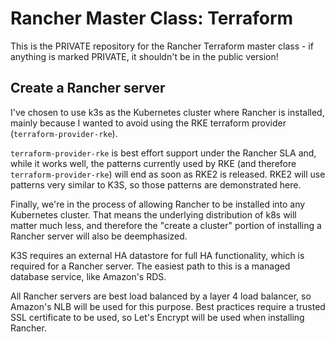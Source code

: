 # Rancher Master Class: Terraform

This is the PRIVATE repository for the Rancher Terraform master class - if
anything is marked PRIVATE, it shouldn't be in the public version!

## Create a Rancher server

I've chosen to use k3s as the Kubernetes cluster where Rancher is installed, mainly because I wanted
to avoid using the RKE terraform provider (`terraform-provider-rke`).

`terraform-provider-rke` is best effort support under the Rancher SLA and, while it works well, the
patterns currently used by RKE (and therefore `terraform-provider-rke`) will end as soon as RKE2 is
released. RKE2 will use patterns very similar to K3S, so those patterns are demonstrated here.

Finally, we're in the process of allowing Rancher to be installed into any Kubernetes cluster. That
means the underlying distribution of k8s will matter much less, and therefore the "create a cluster"
portion of installing a Rancher server will also be deemphasized.

K3S requires an external HA datastore for full HA functionality, which is required for a Rancher
server. The easiest path to this is a managed database service, like Amazon's RDS.

All Rancher servers are best load balanced by a layer 4 load balancer, so Amazon's NLB will be used
for this purpose. Best practices require a trusted SSL certificate to be used, so Let's Encrypt
will be used when installing Rancher.

